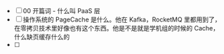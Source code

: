 - [ ] 00 开篇词 - 什么叫 PaaS 层
- [ ] 操作系统的 PageCache 是什么。他在 Kafka，RocketMQ 里都用到了，在零拷贝技术里好像也有这个东西。他是不是就是学机组的时候的 Cache，什么缺页缓存什么的
- [ ] 